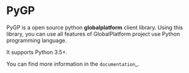# PyGP

PyGP is a open source python **globalplatform** client library. 
Using this library, you can use all features of GlobalPlatform project use Python programming language.

It supports Python 3.5+.


You can find more information in the `documentation`_.

